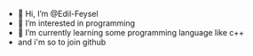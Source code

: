 - 👋 Hi, I’m @Edil-Feysel
- 👀 I’m interested in programming
- 🌱 I’m currently learning some programming language like c++
-  and i'm so to join github
<!---
Edil-Feysel/Edil-Feysel is a ✨ special ✨ repository because its `README.md` (this file) appears on your GitHub profile.
You can click the Preview link to take a look at your changes.
--->
